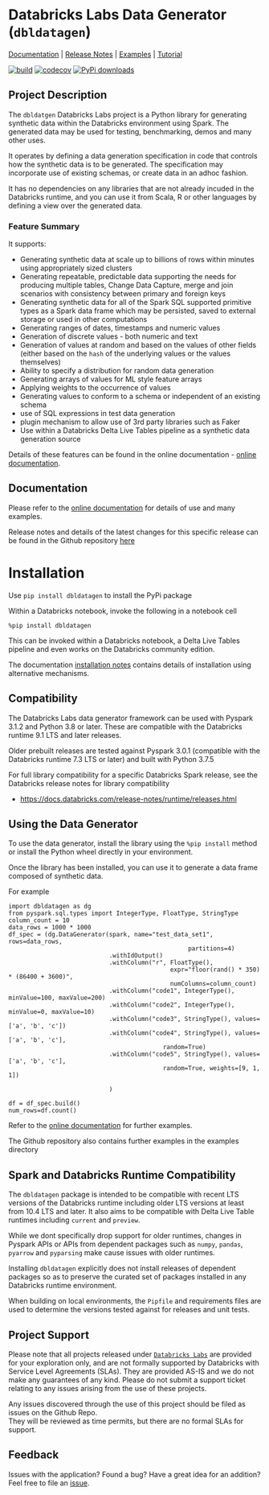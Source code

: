 # Databricks Labs Data Generator (`dbldatagen`) 

<!-- Top bar will be removed from PyPi packaged versions -->
<!-- Dont remove: exclude package -->
[Documentation](https://databrickslabs.github.io/dbldatagen/public_docs/index.html) |
[Release Notes](CHANGELOG.md) |
[Examples](examples) |
[Tutorial](tutorial) 
<!-- Dont remove: end exclude package -->

[![build](https://github.com/databrickslabs/dbldatagen/workflows/build/badge.svg?branch=master)](https://github.com/databrickslabs/dbldatagen/actions?query=workflow%3Abuild+branch%3Amaster)
[![codecov](https://codecov.io/gh/databrickslabs/dbldatagen/branch/master/graph/badge.svg)](https://codecov.io/gh/databrickslabs/dbldatagen)
[![PyPi downloads](https://img.shields.io/pypi/dm/dbldatagen?label=PyPi%20Downloads)](https://pypi.org/project/dbldatagen/)
<!-- 
[![Language grade: Python](https://img.shields.io/lgtm/grade/python/g/databrickslabs/dbldatagen.svg?logo=lgtm&logoWidth=18)](https://lgtm.com/projects/g/databrickslabs/dbldatagen/context:python)
[![downloads](https://img.shields.io/github/downloads/databrickslabs/dbldatagen/total.svg)](https://hanadigital.github.io/grev/?user=databrickslabs&repo=dbldatagen)
-->

## Project Description
The `dbldatgen` Databricks Labs project is a Python library for generating synthetic data within the Databricks 
environment using Spark. The generated data may be used for testing, benchmarking, demos and many 
other uses.

It operates by defining a data generation specification in code that controls 
how the synthetic data is to be generated.
The specification may incorporate use of existing schemas, or create data in an adhoc fashion.

It has no dependencies on any libraries that are not already incuded in the Databricks 
runtime, and you can use it from Scala, R or other languages by defining
a view over the generated data.

### Feature Summary
It supports:
* Generating synthetic data at scale up to billions of rows within minutes using appropriately sized clusters 
* Generating repeatable, predictable data supporting the needs for producing multiple tables, Change Data Capture, 
merge and join scenarios with consistency between primary and foreign keys
* Generating synthetic data for all of the 
Spark SQL supported primitive types as a Spark data frame which may be persisted, 
saved to external storage or 
used in other computations
* Generating ranges of dates, timestamps and numeric values
* Generation of discrete values - both numeric and text
* Generation of values at random and based on the values of other fields 
(either based on the `hash` of the underlying values or the values themselves)
* Ability to specify a distribution for random data generation 
* Generating arrays of values for ML style feature arrays
* Applying weights to the occurrence of values
* Generating values to conform to a schema or independent of an existing schema
* use of SQL expressions in test data generation
* plugin mechanism to allow use of 3rd party libraries such as Faker
* Use within a Databricks Delta Live Tables pipeline as a synthetic data generation source

Details of these features can be found in the online documentation  -
 [online documentation](https://databrickslabs.github.io/dbldatagen/public_docs/index.html). 

## Documentation

Please refer to the [online documentation](https://databrickslabs.github.io/dbldatagen/public_docs/index.html) for 
details of use and many examples.

Release notes and details of the latest changes for this specific release
can be found in the Github repository
[here](https://github.com/databrickslabs/dbldatagen/blob/release/v0.3.2a0/CHANGELOG.md)

# Installation

Use `pip install dbldatagen` to install the PyPi package

Within a Databricks notebook, invoke the following in a notebook cell
```commandline
%pip install dbldatagen
```

This can be invoked within a Databricks notebook, a Delta Live Tables pipeline and even works on the Databricks 
community edition.

The documentation [installation notes](https://databrickslabs.github.io/dbldatagen/public_docs/installation_notes.html) 
contains details of installation using alternative mechanisms.

## Compatibility 
The Databricks Labs data generator framework can be used with Pyspark 3.1.2 and Python 3.8 or later. These are 
compatible with the Databricks runtime 9.1 LTS and later releases.

Older prebuilt releases are tested against Pyspark 3.0.1 (compatible with the Databricks runtime 7.3 LTS 
or later) and built with Python 3.7.5

For full library compatibility for a specific Databricks Spark release, see the Databricks 
release notes for library compatibility

- https://docs.databricks.com/release-notes/runtime/releases.html

## Using the Data Generator
To use the data generator, install the library using the `%pip install` method or install the Python wheel directly 
in your environment.

Once the library has been installed, you can use it to generate a data frame composed of synthetic data.

For example

```buildoutcfg
import dbldatagen as dg
from pyspark.sql.types import IntegerType, FloatType, StringType
column_count = 10
data_rows = 1000 * 1000
df_spec = (dg.DataGenerator(spark, name="test_data_set1", rows=data_rows,
                                                  partitions=4)
                            .withIdOutput()
                            .withColumn("r", FloatType(), 
                                             expr="floor(rand() * 350) * (86400 + 3600)",
                                             numColumns=column_count)
                            .withColumn("code1", IntegerType(), minValue=100, maxValue=200)
                            .withColumn("code2", IntegerType(), minValue=0, maxValue=10)
                            .withColumn("code3", StringType(), values=['a', 'b', 'c'])
                            .withColumn("code4", StringType(), values=['a', 'b', 'c'], 
                                           random=True)
                            .withColumn("code5", StringType(), values=['a', 'b', 'c'], 
                                           random=True, weights=[9, 1, 1])

                            )
                            
df = df_spec.build()
num_rows=df.count()                          
```
Refer to the [online documentation](https://databrickslabs.github.io/dbldatagen/public_docs/index.html) for further 
examples. 

The Github repository also contains further examples in the examples directory

## Spark and Databricks Runtime Compatibility
The `dbldatagen` package is intended to be compatible with recent LTS versions of the Databricks runtime including 
older LTS versions at least from 10.4 LTS and later. It also aims to be compatible with Delta Live Table runtimes 
including `current` and `preview`. 

While we dont specifically drop support for older runtimes, changes in Pyspark APIs or
APIs from dependent packages such as `numpy`, `pandas`, `pyarrow` and `pyparsing` make cause issues with older
runtimes. 

Installing `dbldatagen` explicitly does not install releases of dependent packages so as to preserve the curated
set of packages installed in any Databricks runtime environment.

When building on local environments, the `Pipfile` and requirements files are used to determine the versions 
tested against for releases and unit tests. 

## Project Support
Please note that all projects released under [`Databricks Labs`](https://www.databricks.com/learn/labs)
 are provided for your exploration only, and are not formally supported by Databricks with Service Level Agreements 
(SLAs).  They are provided AS-IS and we do not make any guarantees of any kind.  Please do not submit a support ticket 
relating to any issues arising from the use of these projects.

Any issues discovered through the use of this project should be filed as issues on the Github Repo.  
They will be reviewed as time permits, but there are no formal SLAs for support.


## Feedback

Issues with the application?  Found a bug?  Have a great idea for an addition?
Feel free to file an [issue](https://github.com/databrickslabs/dbldatagen/issues/new).

